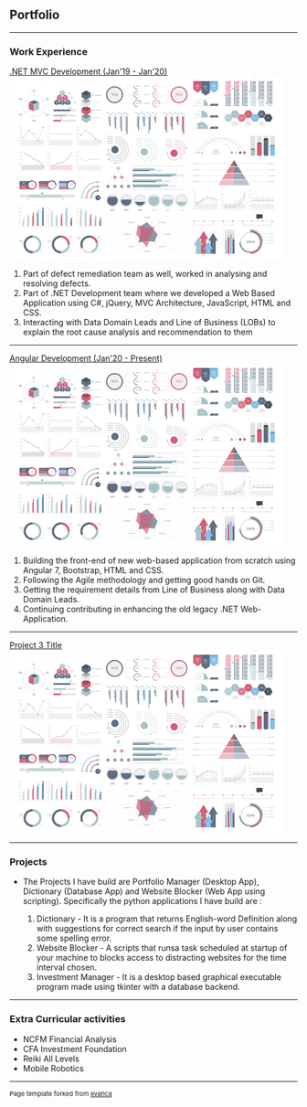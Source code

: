 ## Portfolio

---

### Work Experience 

[.NET MVC Development (Jan'19 - Jan'20)](/sample_page)
<img src="images/dummy_thumbnail.jpg?raw=true"/>
1. Part of defect remediation team as well, worked in analysing and resolving defects.
2. Part of .NET Development team where we developed a Web Based Application using C#, jQuery, MVC Architecture, JavaScript, HTML and CSS.
3. Interacting with Data Domain Leads and Line of Business (LOBs) to explain the root cause analysis and recommendation to them

---
[Angular Development (Jan'20 - Present)](/pdf/sample_presentation.pdf)
<img src="images/dummy_thumbnail.jpg?raw=true"/>
1. Building the front-end of new web-based application from scratch using Angular 7, Bootstrap, HTML and CSS.
2. Following the Agile methodology and getting good hands on Git.
3. Getting the requirement details from Line of Business along with Data Domain Leads.
4. Continuing contributing in enhancing the old legacy .NET Web-Application.

---
[Project 3 Title](http://example.com/)
<img src="images/dummy_thumbnail.jpg?raw=true"/>

---

### Projects

- The Projects I have build are Portfolio Manager (Desktop App), Dictionary (Database App) and Website Blocker (Web App using scripting). Specifically the python applications I have build are :

	1. Dictionary - It is a program that returns English-word Definition along with suggestions for correct search if the input by user contains some spelling error. 
	2. Website Blocker - A scripts that runsa task scheduled at startup of your machine to blocks access to distracting websites for the time interval chosen.
	3. Investment Manager - It is a desktop based graphical executable program made using tkinter with a database backend.

---

### Extra Curricular activities

- NCFM Financial Analysis
- CFA Investment Foundation
- Reiki All Levels
- Mobile Robotics

---
<p style="font-size:11px">Page template forked from <a href="https://github.com/evanca/quick-portfolio">evanca</a></p>
<!-- Remove above link if you don't want to attibute -->
